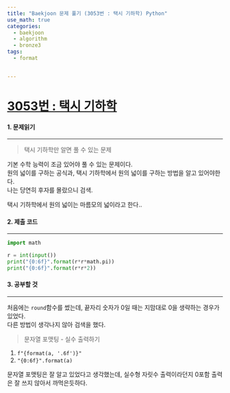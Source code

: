 ```yaml
---
title: "Baekjoon 문제 풀기 (3053번 : 택시 기하학) Python"
use_math: true
categories:
  - baekjoon
  - algorithm
  - bronze3
tags:
  - format


---
```



# [3053번 : 택시 기하학](https://www.acmicpc.net/problem/3053)



#### 1. 문제읽기
---

> 택시 기하학만 알면 풀 수 있는 문제   

기본 수학 능력이 조금 있어야 풀 수 있는 문제이다.  
원의 넓이를 구하는 공식과, 택시 기하학에서 원의 넓이를 구하는 방법을 알고 있어야한다.  
나는 당연히 후자를 몰랐으니 검색.  

택시 기하학에서 원의 넓이는 마름모의 넓이라고 한다..  




#### 2. 제출 코드 
---

```python
import math

r = int(input())
print("{0:6f}".format(r*r*math.pi))
print("{0:6f}".format(r*r*2))
```





#### 3. 공부할 것
---

처음에는 `round`함수를 썼는데, 끝자리 숫자가 0일 때는 지맘대로 0을 생략하는 경우가 있었다.  
다른 방법이 생각나지 않아 검색을 했다.  

> 문자열 포맷팅 - 실수 출력하기

1. `f"{format(a, '.6f')}"`
2. `"{0:6f}".format(a)`

문자열 포맷팅은 잘 알고 있었다고 생각했는데, 실수형 자릿수 출력이라던지 0포함 출력은 잘 쓰지 않아서 까먹은듯하다.  